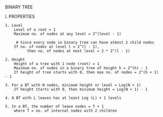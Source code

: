 BINARY TREE

I. PROPERTIES

	1. Level
		Level of a root = 1
		Maximum no. of nodes at any level = 2^(level - 1)
    
         # Since every node in binary tree can have atmost 2 child nodes
		If no. of nodes at level l = 2^(l - 1), 
              then no. of nodes at next level = 2 * 2^(l - 1)
    
    2. Height
		Height of a tree with 1 node (root) = 1
		Maximum no. of nodes in a binary tree of height h = 2^(h) - 1
		If height of tree starts with 0, then max no. of nodes = 2^(h + 1) - 1
    
	3. For a BT with N nodes, minimum height or level = Log(N + 1)
		If height starts with 0, then minimum height = Log(N + 1) - 1

	4. A BT with L leaves has at least Log (L) + 1 levels

	5. In a BT, the number of leave nodes = T + 1
		where T = no. of internal nodes with 2 children
